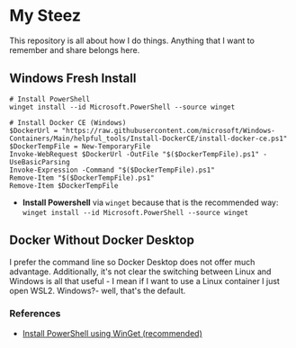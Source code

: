 # My Steez

This repository is all about how I do things. Anything that I want to remember and share belongs here.

## Windows Fresh Install

```
# Install PowerShell
winget install --id Microsoft.PowerShell --source winget

# Install Docker CE (Windows)
$DockerUrl = "https://raw.githubusercontent.com/microsoft/Windows-Containers/Main/helpful_tools/Install-DockerCE/install-docker-ce.ps1"
$DockerTempFile = New-TemporaryFile
Invoke-WebRequest $DockerUrl -OutFile "$($DockerTempFile).ps1" -UseBasicParsing
Invoke-Expression -Command "$($DockerTempFile).ps1"
Remove-Item "$($DockerTempFile).ps1"
Remove-Item $DockerTempFile

```

* **Install Powershell** via `winget` because that is the recommended way: `winget install --id Microsoft.PowerShell --source winget`

## Docker Without Docker Desktop

I prefer the command line so Docker Desktop does not offer much advantage. Additionally, it's not clear the switching between Linux and Windows is all that useful - I mean if I want to use a Linux container I just open WSL2. Windows?- well, that's the default.

### References

* [Install PowerShell using WinGet (recommended)](https://learn.microsoft.com/en-us/powershell/scripting/install/installing-powershell-on-windows?view=powershell-7.5#install-powershell-using-winget-recommended)
